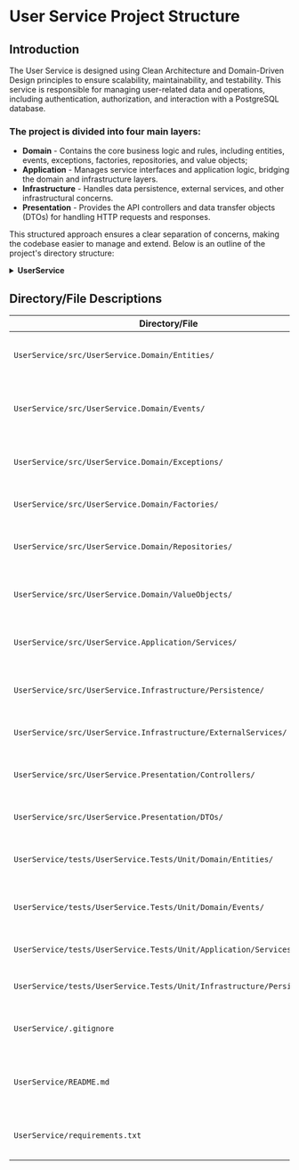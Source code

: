 # User Service Project Structure 

## Introduction
The User Service is designed using Clean Architecture and Domain-Driven Design principles to ensure scalability, maintainability, and testability. This service is responsible for managing user-related data and operations, including authentication, authorization, and interaction with a PostgreSQL database.

### The project is divided into four main layers:

* **Domain** - Contains the core business logic and rules, including entities, events, exceptions, factories, repositories, and value objects;
* **Application** - Manages service interfaces and application logic, bridging the domain and infrastructure layers.
* **Infrastructure** - Handles data persistence, external services, and other infrastructural concerns.
* **Presentation** - Provides the API controllers and data transfer objects (DTOs) for handling HTTP requests and responses.

This structured approach ensures a clear separation of concerns, making the codebase easier to manage and extend. Below is an outline of the project's directory structure:

<details>
  <summary><b>UserService</b></summary>
      <details>
          <summary><b>src</b></summary>
            <details>
                <summary><b>UserService.Domain</b></summary>
                  <details>
                      <summary><b>Entities</b></summary>
                      <ul>
                        <li><a href="UserService/src/UserService.Domain/Entities/_README.md">_README.md</a></li>
                        <li>AggregateRoot.cs</li>
                        <li>User.cs</li>
                      </ul>
                  </details>
              <details>
                    <summary><b>Events</b></summary>
        <ul>
          <li><a href="UserService/src/UserService.Domain/Events/_README.md">_README.md</a></li>
          <li>BannedUserAdded.cs</li>
          <li>BannedUserRemoved.cs</li>
          <li>ContactRequestAdded.cs</li>
          <li>ContactRequestRemoved.cs</li>
          <li>IDomainEvent.cs</li>
          <li>UserTrackingAuditAdded.cs</li>
        </ul>
      </details>
      <details><summary>Exceptions</summary></details>
      <details><summary>Factories</summary></details>
      <details><summary>Repositories</summary></details>
      <details><summary>ValueObjects</summary></details>
    </details>
    <details>
      <summary><b>UserService.Application</b></summary>
      <ul>
        <li><a href="UserService/src/UserService.Application/_README.md">_README.md</a></li>
        <details><summary>Services</summary></details>
      </ul>
    </details>
    <details>
      <summary><b>UserService.Infrastructure</b></summary>
      <ul>
        <li><a href="UserService/src/UserService.Infrastructure/_README.md">_README.md</a></li>
        <details>
          <summary>Persistence</summary>
          <ul>
            <li>UserRepository.cs</li>
          </ul>
        </details>
        <details><summary>ExternalServices</summary></details>
      </ul>
    </details>
    <details>
      <summary><b>UserService.Presentation</b></summary>
      <details><summary>Controllers</summary></details>
      <details><summary>DTOs</summary></details>
    </details>
  </details>
  <details>
    <summary><b>tests</b></summary>
    <details>
      <summary>UserService.Tests</summary>
      <details>
        <summary>Unit</summary>
        <details>
          <summary>Domain</summary>
          <details>
            <summary>Entities</summary>
            <ul>
              <li>AggregateRootTests.cs</li>
              <li>UserTests.cs</li>
            </ul>
          </details>
          <details>
            <summary>Events</summary>
            <ul>
              <li>BannedUserAddedTests.cs</li>
              <li>BannedUserRemovedTests.cs</li>
              <li>ContactRequestAddedTests.cs</li>
              <li>ContactRequestRemovedTests.cs</li>
              <li>UserTrackingAuditAddedTests.cs</li>
            </ul>
          </details>
        </details>
        <details><summary>Application</summary></details>
        <details>
          <summary>Infrastructure</summary>
          <details>
            <summary>Persistence</summary>
            <ul>
              <li>UserRepositoryTests.cs</li>
            </ul>
          </details>
        </details>
      </details>
    </details>
  </details>
  <ul>
    <li><a href="UserService/.gitignore">.gitignore</a></li>
    <li><a href="UserService/README.md">README.md</a></li>
    <li><a href="UserService/requirements.txt">requirements.txt</a></li>
  </ul>
</details>
  
## Directory/File Descriptions

| Directory/File                          | Description                                                   |
|-----------------------------------------|---------------------------------------------------------------|
| `UserService/src/UserService.Domain/Entities/`     | Domain entities representing core business concepts.          |
| `UserService/src/UserService.Domain/Events/`       | Domain events capturing significant changes or actions.       |
| `UserService/src/UserService.Domain/Exceptions/`   | Custom exceptions specific to domain logic.                    |
| `UserService/src/UserService.Domain/Factories/`    | Factories for creating domain objects.                         |
| `UserService/src/UserService.Domain/Repositories/` | Interfaces or base classes for data access operations.         |
| `UserService/src/UserService.Domain/ValueObjects/`  | Immutable value objects used within the domain.                |
| `UserService/src/UserService.Application/Services/` | Application services implementing business logic.             |
| `UserService/src/UserService.Infrastructure/Persistence/` | Data access logic, including repository implementations.   |
| `UserService/src/UserService.Infrastructure/ExternalServices/` | Integration with external services or APIs.             |
| `UserService/src/UserService.Presentation/Controllers/` | API controllers handling HTTP requests and responses.       |
| `UserService/src/UserService.Presentation/DTOs/`      | Data Transfer Objects for API input and output.              |
| `UserService/tests/UserService.Tests/Unit/Domain/Entities/` | Unit tests for domain entities and aggregate roots.    |
| `UserService/tests/UserService.Tests/Unit/Domain/Events/` | Unit tests for domain events and event handlers.       |
| `UserService/tests/UserService.Tests/Unit/Application/Services/` | Unit tests for application layer services.         |
| `UserService/tests/UserService.Tests/Unit/Infrastructure/Persistence/` | Unit tests for repository implementations.   |
| `UserService/.gitignore`                  | Specifies files and directories to ignore in version control. |
| `UserService/README.md`                   | Project documentation providing an overview and instructions. |
| `UserService/requirements.txt`            | Lists dependencies required for the project.                   |



